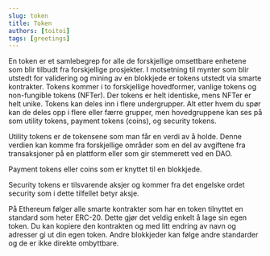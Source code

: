 ```yaml
---
slug: token
title: Token
authors: [toitoi]
tags: [greetings]
---
```


En token er et samlebegrep for alle de forskjellige omsettbare enhetene som blir tilbudt fra forskjellige prosjekter. I motsetning til mynter som blir utstedt for validering og mining av en blokkjede er tokens utstedt via smarte kontrakter. Tokens kommer i to forskjellige hovedformer, vanlige tokens og non-fungible tokens (NFTer). Der tokens er helt identiske, mens NFTer er helt unike. Tokens kan deles inn i flere undergrupper. Alt etter hvem du spør kan de deles opp i flere eller færre grupper, men hovedgruppene kan ses på som utility tokens, payment tokens (coins), og security tokens. 

Utility tokens er de tokensene som man får en verdi av å holde. Denne verdien kan komme fra forskjellige områder som en del av avgiftene fra transaksjoner på en plattform eller som gir stemmerett ved en DAO.

Payment tokens eller coins som er knyttet til en blokkjede.

Security tokens er tilsvarende aksjer og kommer fra det engelske ordet security som i dette tilfellet betyr aksje. 

På Ethereum følger alle smarte kontrakter som har en token tilnyttet en standard som heter ERC-20. Dette gjør det veldig enkelt å lage sin egen token. Du kan kopiere den kontrakten og med litt endring av navn og adresser gi ut din egen token. Andre blokkjeder kan følge andre standarder og de er ikke direkte ombyttbare.
